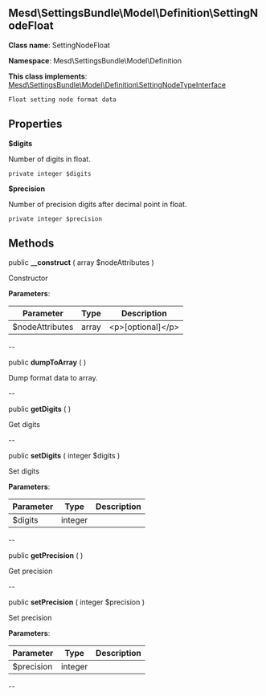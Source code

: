 Mesd\SettingsBundle\Model\Definition\SettingNodeFloat
---------------


**Class name**: SettingNodeFloat

**Namespace**: Mesd\SettingsBundle\Model\Definition



**This class implements**: [Mesd\SettingsBundle\Model\Definition\SettingNodeTypeInterface](Mesd-SettingsBundle-Model-Definition-SettingNodeTypeInterface.md)



    Float setting node format data

    





Properties
----------


**$digits**

Number of digits in float.



    private integer $digits






**$precision**

Number of precision digits after decimal
point in float.



    private integer $precision






Methods
-------


public **__construct** ( array $nodeAttributes )


Constructor








**Parameters**:

| Parameter | Type | Description |
|-----------|------|-------------|
| $nodeAttributes | array | &lt;p&gt;[optional]&lt;/p&gt; |

--

public **dumpToArray** (  )


Dump format data to array.








--

public **getDigits** (  )


Get digits








--

public **setDigits** ( integer $digits )


Set digits








**Parameters**:

| Parameter | Type | Description |
|-----------|------|-------------|
| $digits | integer |  |

--

public **getPrecision** (  )


Get precision








--

public **setPrecision** ( integer $precision )


Set precision








**Parameters**:

| Parameter | Type | Description |
|-----------|------|-------------|
| $precision | integer |  |

--
